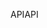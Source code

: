 <span data-ttu-id="58326-101">API</span><span class="sxs-lookup"><span data-stu-id="58326-101">API</span></span>
